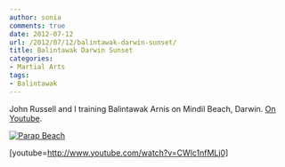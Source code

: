 ```yaml
---
author: sonia
comments: true
date: 2012-07-12
url: /2012/07/12/balintawak-darwin-sunset/
title: Balintawak Darwin Sunset
categories:
- Martial Arts
tags:
- Balintawak
---
```


John Russell and I training Balintawak Arnis on Mindil Beach, Darwin. [On Youtube](http://www.youtube.com/watch?v=CWlc1nfMLj0).

<!--more-->

[![Parap Beach](http://blog.snowfrog.net/wp-content/uploads/2012/07/parap_beach-576x1024.png)](http://blog.snowfrog.net/wp-content/uploads/2012/07/parap_beach.png)

[youtube=http://www.youtube.com/watch?v=CWlc1nfMLj0]

